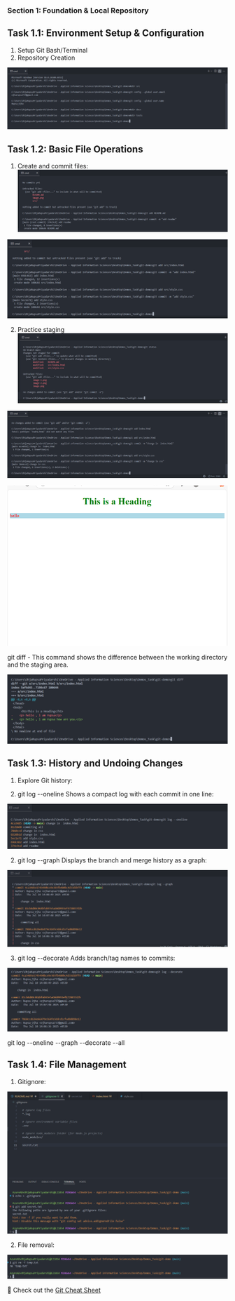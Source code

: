 ### Section 1: Foundation & Local Repository
## Task 1.1: Environment Setup & Configuration
1. Setup Git Bash/Terminal
2. Repository Creation

![alt text](image.png)

## Task 1.2: Basic File Operations
1. Create and commit files:
![alt text](image-1.png)

![alt text](image-2.png)

2. Practice staging
![alt text](image-3.png)

![alt text](image-4.png)

![alt text](image-5.png)

git diff - This command shows the difference between the working directory and the staging area.

![alt text](image-6.png)

## Task 1.3: History and Undoing Changes

1. Explore Git history:

1. git log --oneline
Shows a compact log with each commit in one line:

![alt text](image-7.png)

2. git log --graph
Displays the branch and merge history as a graph:

![alt text](image-8.png)

3. git log --decorate
Adds branch/tag names to commits:

![alt text](image-9.png)

git log --oneline --graph --decorate --all


## Task 1.4: File Management
1. Gitignore:

![alt text](image-10.png)

2. File removal:

![alt text](image-11.png)

📄 Check out the [Git Cheat Sheet](CSGIT.md)




